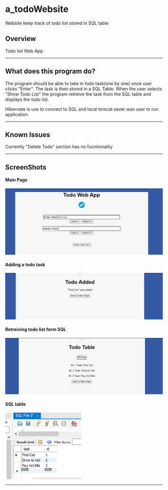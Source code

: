 # a_todoWebsite
Website keep track of todo list stored in SQL table


<h2> Overview </h2>
<p>Todo list Web App</p>
<hr>

<h2> What does this program do?  </h2>
<p>The program should be able to take in todo task(one by one) once user clicks "Enter". The task is then stored in a SQL Table. When the user selects
"Show Todo List" the program retreive the task from the SQL table and displays the todo list. 

Hibernate is use to connect to SQL and local tomcat sever was user to run application.</p>
<hr>

<h2> Known Issues </h2>
<p>Currently "Delete Todo" section has no fucntionality</p>
<hr>

<h2> ScreenShots </h2>

<h4>Main Page</h4>
<img src="/screenshot1.png" alt="Picture displaying main page" >
<h4>Adding a todo task</h4>
<img src="/screenshot2.png" alt="Picture displaying adding a todo task" >
<h4>Retreiving todo list form SQL</h4>
<img src="/screenshot3.png" alt="Picture displaying full todo list">
<h4>SQL table</h4>
<img src="/screenshot4.png" alt="Picture displaying sql table" >
<hr>
